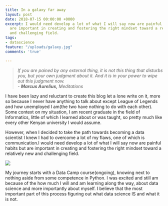 ```yaml
---
title: In a galaxy far away
layout: post
date: 2018-07-15 00:00:00 +0000
excerpt: I would need develop a lot of what I will say now are painful habits but
  are important in creating and fostering the right mindset toward a relatively new
  and challenging field.
tags:
- datascience
feature: "/uploads/galaxy.jpg"
comments: 'true'

---
```

> _If you are pained by any external thing, it is not this thing that disturbs you, but your own judgment about it. And it is in your power to wipe out this judgment now.  
> - **Marcus Aurelius,** Meditations_

I have been lazy and reluctant to create this blog let a lone write on  it, more so because I never have anything to talk about except League of Legends and how unemployed I am(the two have nothing to do with each other). Some context on my situation, I am recent graduate in the field of Informatics, little of which I learned  about or was taught, so pretty much like every other Kenyan university I would assume.

However, when I decided to take the path towards becoming a data scientist I knew I had to overcome a lot of my flaws, one of which is communication.I would need develop a lot of what I will say now are painful habits but are important in creating and fostering the right mindset toward a relatively new and challenging field.

![](https://www.propertyme.com.au/media/k2/items/cache/954fb0ebf1d84fb921bfb0b6e045d57f_L.jpg)

My journey starts with a Data Camp course(ongoing), knowing next to nothing aside from some competence in Python. I was excited and still am because of the how much I will and am learning along the way, about data science and more importantly about myself. I believe that the most important part of this process figuring out what data science IS and what it is not. 